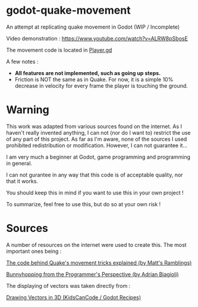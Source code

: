 # godot-quake-movement
An attempt at replicating quake movement in Godot (WIP / Incomplete)

Video demonstration :
https://www.youtube.com/watch?v=ALRW8pSbosE

The movement code is located in [Player.gd](TestQuakeMovement/Player.gd)

A few notes :

- **All features are not implemented, such as going up steps.**
- Friction is NOT the same as in Quake. For now, it is a simple 10% decrease in velocity for every frame the player is touching the ground.

# Warning

This work was adapted from various sources found on the internet. As I haven't really invented anything, I can not (nor do I want to) restrict the use of any part of this project. As far as I'm aware, none of the sources I used prohibited redistribution or modification. However, I can not guarantee it...

I am very much a beginner at Godot, game programming and programming in general.

I can not gurantee in any way that this code is of acceptable quality, nor that it works.

You should keep this in mind if you want to use this in your own project !

To summarize, feel free to use this, but do so at your own risk !

# Sources
A number of resources on the internet were used to create this. The most important ones being :

[The code behind Quake's movement tricks explained (by Matt's Ramblings)](https://www.youtube.com/watch?v=v3zT3Z5apaM&t=0s)

[Bunnyhopping from the Programmer's Perspective (by Adrian Biagioli)](https://adrianb.io/2015/02/14/bunnyhop.html)

The displaying of vectors was taken directly from :

[Drawing Vectors in 3D (KidsCanCode / Godot Recipes)](https://kidscancode.org/godot_recipes/3d/debug_overlay/)
